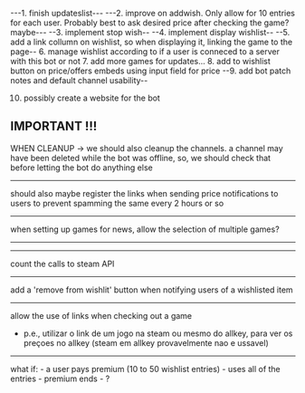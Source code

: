 ---1. finish updateslist---
---2. improve on addwish. Only allow for 10 entries for each user. Probably best to ask desired price after checking the game? maybe---
--3. implement stop wish--
--4. implement display wishlist--
--5. add a link collumn on wishlist, so when displaying it, linking the game to the page--
6. manage wishlist according to if a user is conneced to a server with this bot or not
7. add more games for updates...
8. add to wishlist button on price/offers embeds using input field for price
--9. add bot patch notes and default channel usability--

10. possibly create a website for the bot



IMPORTANT !!!
---------------------------------------------

WHEN CLEANUP -> we should also cleanup the channels.
a channel may have been deleted while the bot was offline, so, we should check that before letting the bot do anything else

---------------------------------------------

should also maybe register the links when sending price notifications to users
to prevent spamming the same every 2 hours or so

---------------------------------------------

when setting up games for news, allow the selection of multiple games?

-----------------------------------------------






----------------------------------------
count the calls to steam API

--------------------------------------------

add a 'remove from wishlit' button when notifying users of a wishlisted item

---------------------------------------

allow the use of links when checking out a game
 - p.e., utilizar o link de um jogo na steam ou mesmo do allkey, para ver os preçoes no allkey (steam em allkey provavelmente nao e ussavel)

---------------------------------------------

what if:
    - a user pays premium (10 to 50 wishlist entries)
    - uses all of the entries
    - premium ends
    - ?

